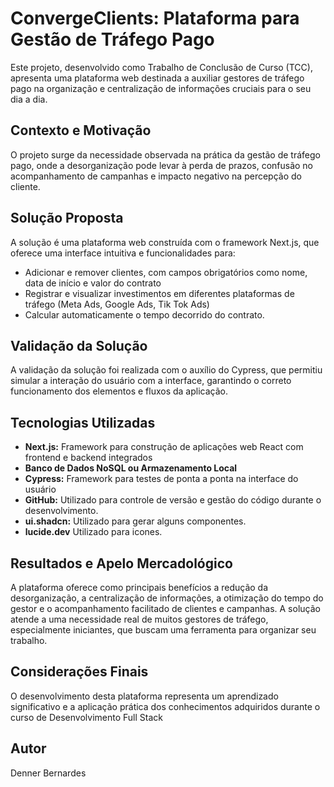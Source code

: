 # ConvergeClients: Plataforma para Gestão de Tráfego Pago

Este projeto, desenvolvido como Trabalho de Conclusão de Curso (TCC), apresenta uma plataforma web destinada a auxiliar gestores de tráfego pago na organização e centralização de informações cruciais para o seu dia a dia.

## Contexto e Motivação

O projeto surge da necessidade observada na prática da gestão de tráfego pago, onde a desorganização pode levar à perda de prazos, confusão no acompanhamento de campanhas e impacto negativo na percepção do cliente.

## Solução Proposta

A solução é uma plataforma web construída com o framework Next.js, que oferece uma interface intuitiva e funcionalidades para:

* Adicionar e remover clientes, com campos obrigatórios como nome, data de início e valor do contrato
* Registrar e visualizar investimentos em diferentes plataformas de tráfego (Meta Ads, Google Ads, Tik Tok Ads)
* Calcular automaticamente o tempo decorrido do contrato.

## Validação da Solução

A validação da solução foi realizada com o auxílio do Cypress, que permitiu simular a interação do usuário com a interface, garantindo o correto funcionamento dos elementos e fluxos da aplicação.

## Tecnologias Utilizadas

* **Next.js:** Framework para construção de aplicações web React com frontend e backend integrados
* **Banco de Dados NoSQL ou Armazenamento Local**
* **Cypress:** Framework para testes de ponta a ponta na interface do usuário
* **GitHub:** Utilizado para controle de versão e gestão do código durante o desenvolvimento.
* **ui.shadcn:** Utilizado para gerar alguns componentes.
* **lucide.dev** Utilizado para icones.

## Resultados e Apelo Mercadológico

A plataforma oferece como principais benefícios a redução da desorganização, a centralização de informações, a otimização do tempo do gestor e o acompanhamento facilitado de clientes e campanhas.
A solução atende a uma necessidade real de muitos gestores de tráfego, especialmente iniciantes, que buscam uma ferramenta para organizar seu trabalho.

## Considerações Finais

O desenvolvimento desta plataforma representa um aprendizado significativo e a aplicação prática dos conhecimentos adquiridos durante o curso de Desenvolvimento Full Stack

## Autor

Denner Bernardes
